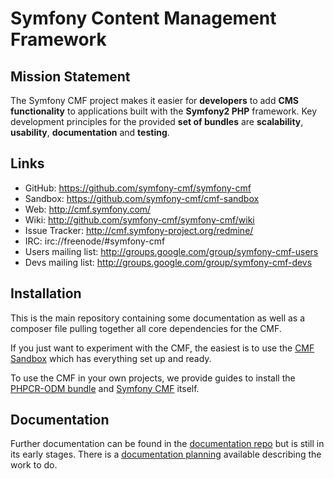 # Symfony Content Management Framework

## Mission Statement

The Symfony CMF project makes it easier for **developers** to add **CMS functionality** to applications built with the **Symfony2 PHP** framework. Key development principles for the provided **set of bundles** are **scalability**, **usability**, **documentation** and **testing**.


## Links

- GitHub: <https://github.com/symfony-cmf/symfony-cmf>
- Sandbox: <https://github.com/symfony-cmf/cmf-sandbox>
- Web: <http://cmf.symfony.com/>
- Wiki: <http://github.com/symfony-cmf/symfony-cmf/wiki>
- Issue Tracker: <http://cmf.symfony-project.org/redmine/>
- IRC: irc://freenode/#symfony-cmf
- Users mailing list: <http://groups.google.com/group/symfony-cmf-users>
- Devs mailing list: <http://groups.google.com/group/symfony-cmf-devs>

## Installation

This is the main repository containing some documentation as well as a composer file pulling together all core dependencies for the CMF.

If you just want to experiment with the CMF, the easiest is to use the [CMF Sandbox](https://github.com/symfony-cmf/cmf-sandbox) which has everything set up and ready.

To use the CMF in your own projects, we provide guides to install the [PHPCR-ODM bundle](https://github.com/symfony-cmf/symfony-cmf-docs/blob/master/tutorials/installing-configuring-doctrine-phpcr-odm.rst) and [Symfony CMF](https://github.com/symfony-cmf/symfony-cmf-docs/blob/master/tutorials/installing-configuring-cmf.rst) itself.

## Documentation

Further documentation can be found in the [documentation repo](https://github.com/symfony-cmf/symfony-cmf-docs) but is still in its early stages. There is a [documentation planning](https://github.com/symfony-cmf/symfony-cmf/wiki/Documentation-Planning) available describing the work to do.
